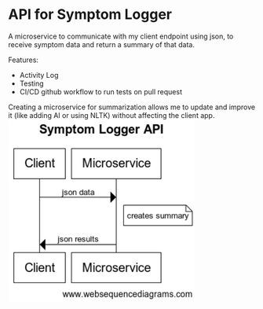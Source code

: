 # API for Symptom Logger

A microservice to communicate with my client endpoint using json, to receive symptom data and return a summary of that data.

Features:
- Activity Log
- Testing
- CI/CD github workflow to run tests on pull request

Creating a microservice for summarization allows me to update and improve it (like adding AI or using NLTK) without affecting the client app.
![Web Sequence Diagram](./slmicroservicewsd.png)